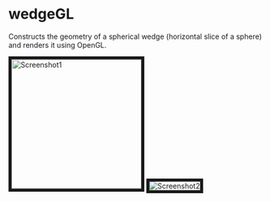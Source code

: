wedgeGL
=======

Constructs the geometry of a spherical wedge (horizontal slice of a sphere) and renders it using OpenGL.

<img src="http://i.imgur.com/OC9OunJ.png" alt="Screenshot1" border="6" height="256">
<img src="http://i.imgur.com/JUXYKhV.png" alt="Screenshot2" border="6">